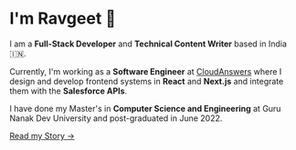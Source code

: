 ---
---

# I'm Ravgeet 👋

I am a **Full-Stack Developer** and **Technical Content Writer** based in India 🇮🇳.

Currently, I'm working as a **Software Engineer** at [CloudAnswers](https://cloudanswers.com) where I design and develop frontend systems in **React** and **Next.js** and integrate them with the **Salesforce APIs**.

I have done my Master's in **Computer Science and Engineering** at Guru Nanak Dev University and post-graduated in June 2022.

[Read my Story &rarr;](/story)
